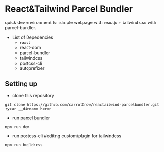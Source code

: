 # React&Tailwind Parcel Bundler

quick dev environment for simple webpage with reactjs + tailwind css with parcel-bundler.

* List of Depedencies
    * react
    * react-dom
    * parcel-bundler
    * tailwindcss
    * postcss-cli
    * autoprefixer

## Setting up

* clone this repository 
```
git clone https://github.com/carrotCrow/reactailwind-parcelbundler.git <your __dirname here>
```
* run parcel bundler 

``` 
npm run dev
```

* run postcss-cli #editing custom/plugin for tailwindcss

``` 
npm run build:css
```
